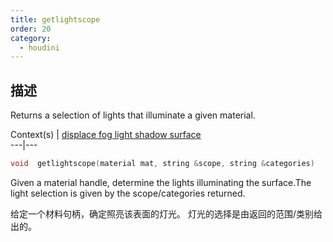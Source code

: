 ```yaml
---
title: getlightscope
order: 20
category:
  - houdini
---
```

    
## 描述

Returns a selection of lights that illuminate a given material.

Context(s) | [displace](../contexts/displace.html)[
fog](../contexts/fog.html)[ light](../contexts/light.html)[
shadow](../contexts/shadow.html)[ surface](../contexts/surface.html)  
---|---

```c
void  getlightscope(material mat, string &scope, string &categories)
```

Given a material handle, determine the lights illuminating the surface.The
light selection is given by the scope/categories returned.

给定一个材料句柄，确定照亮该表面的灯光。 灯光的选择是由返回的范围/类别给出的。
